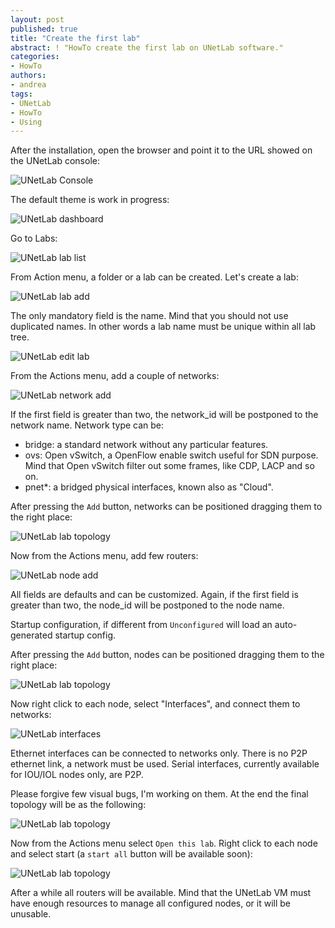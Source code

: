 ```yaml
---
layout: post
published: true
title: "Create the first lab"
abstract: ! "HowTo create the first lab on UNetLab software."
categories:
- HowTo
authors:
- andrea
tags:
- UNetLab
- HowTo
- Using
---
```

After the installation, open the browser and point it to the URL showed on the UNetLab console:

![UNetLab Console](/images/posts/2014/10/firstboot-2.png "UNetLab Console")

The default theme is work in progress:

![UNetLab dashboard](/images/posts/2014/11/firstlab-1.png "UNetLab dashboard")

Go to Labs:

![UNetLab lab list](/images/posts/2014/11/firstlab-2.png "UNetLab lab list")

From Action menu, a folder or a lab can be created. Let's create a lab:

![UNetLab lab add](/images/posts/2014/11/firstlab-3.png "UNetLab lab add")

The only mandatory field is the name. Mind that you should not use duplicated names. In other words a lab name must be unique within all lab tree.

![UNetLab edit lab](/images/posts/2014/11/firstlab-4.png "UNetLab edit lab")

From the Actions menu, add a couple of networks:

![UNetLab network add](/images/posts/2014/11/firstlab-5.png "UNetLab network add")

If the first field is greater than two, the network_id will be postponed to the network name.
Network type can be:

* bridge: a standard network without any particular features.
* ovs: Open vSwitch, a OpenFlow enable switch useful for SDN purpose. Mind that Open vSwitch filter out some frames, like CDP, LACP and so on.
* pnet*: a bridged physical interfaces, known also as "Cloud".

After pressing the `Add` button, networks can be positioned dragging them to the right place:

![UNetLab lab topology](/images/posts/2014/11/firstlab-6.png "UNetLab lab topology")

Now from the Actions menu, add few routers:

![UNetLab node add](/images/posts/2014/11/firstlab-7.png "UNetLab node add")

All fields are defaults and can be customized. Again, if the first field is greater than two, the node_id will be postponed to the node name.

Startup configuration, if different from `Unconfigured` will load an auto-generated startup config.

After pressing the `Add` button, nodes can be positioned dragging them to the right place:

![UNetLab lab topology](/images/posts/2014/11/firstlab-8.png "UNetLab lab topology")

Now right click to each node, select "Interfaces", and connect them to networks:

![UNetLab interfaces](/images/posts/2014/11/firstlab-9.png "UNetLab interfaces")

Ethernet interfaces can be connected to networks only. There is no P2P ethernet link, a network must be used. Serial interfaces, currently available for IOU/IOL nodes only, are P2P.

Please forgive few visual bugs, I'm working on them. At the end the final topology will be as the following:

![UNetLab lab topology](/images/posts/2014/11/firstlab-10.png "UNetLab lab topology")

Now from the Actions menu select `Open this lab`. Right click to each node and select start (a `start all` button will be available soon):

![UNetLab lab topology](/images/posts/2014/11/firstlab-11.png "UNetLab lab topology")

After a while all routers will be available. Mind that the UNetLab VM must have enough resources to manage all configured nodes, or it will be unusable.

